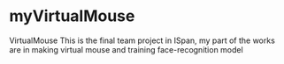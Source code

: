 # myVirtualMouse
VirtualMouse
This is the final team project in ISpan, my part of the works are in making virtual mouse and training face-recognition model  
